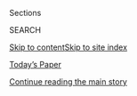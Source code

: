 <div id="app">

<div>

<div class="NYTAppHideMasthead css-1r6wvpq e1suatyy0">

<div class="section css-ui9rw0 e1suatyy2">

<div class="css-eph4ug er09x8g0">

<div class="css-6n7j50">

</div>

<span class="css-1dv1kvn">Sections</span>

<div class="css-10488qs">

<span class="css-1dv1kvn">SEARCH</span>

</div>

[Skip to content](#site-content)[Skip to site
index](#site-index)

</div>

<div class="css-10698na e1huz5gh0">

</div>

</div>

<div id="masthead-bar-one" class="section hasLinks css-15hmgas e1csuq9d3">

<div class="css-uqyvli e1csuq9d0">

</div>

<div class="css-1uqjmks e1csuq9d1">

</div>

<div class="css-9e9ivx">

[](https://myaccount.nytimes3xbfgragh.onion/auth/login?response_type=cookie&client_id=vi)

</div>

<div class="css-1bvtpon e1csuq9d2">

[Today’s Paper](https://www.nytimes3xbfgragh.onion/section/todayspaper)

</div>

</div>

</div>

</div>

<div data-aria-hidden="false">

<div id="site-content" data-role="main">

<div id="top-wrapper" class="css-15p45cc eaca97t0" type="top">

<div id="top-slug" class="css-19x0jxb eaca97t1" hidden="">

Advertisement

</div>

[Continue reading the main
story](#after-top)

<div class="ad top-wrapper" style="text-align:center;height:100%;display:block;min-height:90px">

<div id="top" class="place-ad" data-position="top" data-size-key="top">

</div>

</div>

<div id="after-top">

</div>

</div>

<div id="byline" class="section css-15h4p1b e9abtgs0">

<div class="css-1j21atc e1svk9qx1">

<div class="css-nfcc9b e1svk9qx3">

<div class="css-vl9dhg e1svk9qx5">

<div class="css-1nrhkj6 e1svk9qx6">

# Timothy Williams

</div>

## <span>Recent and archived work by Timothy Williams for The New York Times</span>

</div>

</div>

</div>

<div>

<div id="mid1-wrapper" class="css-1mn4oms eaca97t0" type="rank">

<div id="mid1-slug" class="css-1tag3rd eaca97t1">

Advertisement

</div>

[Continue reading the main
story](#after-mid1)

<div id="mid1" class="ad mid1-wrapper" style="text-align:center;height:100%;display:block">

</div>

<div id="after-mid1">

</div>

</div>

</div>

<div class="css-185go5a e1o5byef0">

<div class="css-15cbhtu">

  - [Latest](#stream-panel)
  - <span class="css-6n7j50">Search</span>
    <div class="control">
    <div class="label-container css-1dv1kvn">
    Search
    </div>
    <div class="css-wm4t3d">
    **<span id="clear-search-input" class="css-1dv1kvn">Clear this text
    input</span>
    </div>
    </div>
    <span class="css-1iovbfw"></span>

<div id="stream-panel" class="section css-8msx5b e1jz0cab1">

<div class="css-13mho3u">

1.  
    
    <div class="css-1cp3ece">
    
    <div class="css-1l4spti">
    
    [](/2020/08/21/us/lori-loughlin-mossimo-giannulli-sentencing.html)
    
    <div class="css-79elbk">
    
    ![](https://static01.graylady3jvrrxbe.onion/images/2020/08/21/us/21loughlin/21loughlin-thumbWide.jpg?quality=75&auto=webp&disable=upscale)
    
    </div>
    
    ## Lori Loughlin and Mossimo Giannulli Get Prison in College Admissions Case
    
    The scandal has forced change to admissions rules, yet some
    observers say the shifts weren’t sweeping enough.
    
    <div class="css-1nqbnmb ea5icrr0">
    
    By <span class="css-1n7hynb">Kate
    Taylor</span>
    
    </div>
    
    </div>
    
    <div class="css-1lc2l26 e1xfvim33">
    
    </div>
    
    </div>

2.  
    
    <div class="css-1cp3ece">
    
    <div class="css-1l4spti">
    
    [](/2020/06/30/us/san-quentin-prison-coronavirus.html)
    
    <div class="css-79elbk">
    
    ![](https://static01.graylady3jvrrxbe.onion/images/2020/06/29/us/00virus-sanquentin-01/00virus-sanquentin-01-thumbWide.jpg?quality=75&auto=webp&disable=upscale)
    
    </div>
    
    ## San Quentin Prison Was Free of the Virus. One Decision Fueled an Outbreak.
    
    The virus arrived in San Quentin after busloads of prisoners were
    transferred from another facility where infections were rising. What
    happened is a warning for the nation’s prisons, experts say.
    
    <div class="css-1nqbnmb ea5icrr0">
    
    By <span class="css-1n7hynb">Timothy Williams <span>and</span>
    Rebecca
    Griesbach</span>
    
    </div>
    
    </div>
    
    <div class="css-1lc2l26 e1xfvim33">
    
    </div>
    
    </div>

3.  
    
    <div class="css-1cp3ece">
    
    <div class="css-1l4spti">
    
    [](/2020/06/16/us/coronavirus-inmates-prisons-jails.html)
    
    <div class="css-79elbk">
    
    ![](https://static01.graylady3jvrrxbe.onion/images/2020/06/10/us/00virus-prisons01/00virus-prisons01-thumbWide.jpg?quality=75&auto=webp&disable=upscale)
    
    </div>
    
    ## Coronavirus Cases Rise Sharply in Prisons Even as They Plateau Nationwide
    
    Prison officials have been reluctant to do widespread virus testing
    even as infection rates are escalating.
    
    <div class="css-1nqbnmb ea5icrr0">
    
    By <span class="css-1n7hynb">Timothy Williams, Libby Seline
    <span>and</span> Rebecca
    Griesbach</span>
    
    </div>
    
    </div>
    
    <div class="css-1lc2l26 e1xfvim33">
    
    </div>
    
    </div>

4.  
    
    <div class="css-1cp3ece">
    
    <div class="css-1l4spti">
    
    [](/2020/04/20/us/coronavirus-us-hot-spots-reopening.html)
    
    <div class="css-79elbk">
    
    ![](https://static01.graylady3jvrrxbe.onion/images/2020/04/20/us/20VIRUS-USCASES-kemp/20VIRUS-USCASES-kemp-thumbWide.jpg?quality=75&auto=webp&disable=upscale)
    
    </div>
    
    ## Georgia, Tennessee and South Carolina Say Businesses Can Reopen Soon
    
    Even as some states move to restart their economies, coronavirus hot
    spots are emerging, including at a state prison in Ohio.
    
    <div class="css-1nqbnmb ea5icrr0">
    
    By <span class="css-1n7hynb">Rick Rojas <span>and</span> Michael
    Cooper</span>
    
    </div>
    
    </div>
    
    <div class="css-1lc2l26 e1xfvim33">
    
    </div>
    
    </div>

5.  
    
    <div class="css-1cp3ece">
    
    <div class="css-1l4spti">
    
    [](/2020/04/08/us/coronavirus-cook-county-jail-chicago.html)
    
    <div class="css-79elbk">
    
    ![](https://static01.graylady3jvrrxbe.onion/images/2020/04/08/us/08virus-chicagojail-copy/08virus-chicagojail-copy-thumbWide-v2.jpg?quality=75&auto=webp&disable=upscale)
    
    </div>
    
    ## Chicago’s Jail Is Top U.S. Hot Spot as Virus Spreads Behind Bars
    
    At least 1,324 confirmed coronavirus cases are tied to prisons and
    jails across the United States, according to data tracked by The
    Times, including at least 32 deaths.
    
    <div class="css-1nqbnmb ea5icrr0">
    
    By <span class="css-1n7hynb">Timothy Williams <span>and</span>
    Danielle
    Ivory</span>
    
    </div>
    
    </div>
    
    <div class="css-1lc2l26 e1xfvim33">
    
    </div>
    
    </div>

6.  
    
    <div class="css-1cp3ece">
    
    <div class="css-1l4spti">
    
    [](/2020/03/30/us/coronavirus-prisons-jails.html)
    
    <div class="css-79elbk">
    
    ![](https://static01.graylady3jvrrxbe.onion/images/2020/03/30/us/30virus-behindbars/merlin_171072603_4067a02a-1e9a-4d50-a01e-f6d3e310b5ba-thumbWide.jpg?quality=75&auto=webp&disable=upscale)
    
    </div>
    
    ## ‘Jails Are Petri Dishes’: Inmates Freed as the Virus Spreads Behind Bars
    
    Some jails are releasing people to stem outbreaks, but critics say
    it is not happening quickly enough to save lives and resources.
    
    <div class="css-1nqbnmb ea5icrr0">
    
    By <span class="css-1n7hynb">Timothy Williams, Benjamin Weiser
    <span>and</span> William K.
    Rashbaum</span>
    
    </div>
    
    </div>
    
    <div class="css-1lc2l26 e1xfvim33">
    
    </div>
    
    </div>

7.  
    
    <div class="css-1cp3ece">
    
    <div class="css-1l4spti">
    
    [](/2020/03/28/us/methamphetamine-kentucky-effects.html)
    
    <div class="css-79elbk">
    
    ![](https://static01.graylady3jvrrxbe.onion/images/2019/12/23/us/00meth-03/00meth-03-thumbWide.jpg?quality=75&auto=webp&disable=upscale)
    
    </div>
    
    ## In a Town Where Meth Is Eclipsing Opioids, Everyone Feels the Pain
    
    One Kentucky community has seen a wave of violence and homelessness
    as methamphetamine use returns.
    
    <div class="css-1nqbnmb ea5icrr0">
    
    By <span class="css-1n7hynb">Timothy
    Williams</span>
    
    </div>
    
    </div>
    
    <div class="css-1lc2l26 e1xfvim33">
    
    </div>
    
    </div>

8.  
    
    <div class="css-1cp3ece">
    
    <div class="css-1l4spti">
    
    [](/2020/02/23/us/oregon-court-case-verdicts.html)
    
    <div class="css-79elbk">
    
    ![](https://static01.graylady3jvrrxbe.onion/images/2020/02/21/us/00SPLITVERDICTS-pendleton-promo/00SPLITVERDICTS-pendleton-promo-thumbWide-v2.jpg?quality=75&auto=webp&disable=upscale)
    
    </div>
    
    ## In One State, a Holdout Juror Can’t Block a Conviction. That May Not Last.
    
    Oregon is the last state in the nation where a jury can convict a
    defendant without a unanimous vote. The Supreme Court is weighing
    whether that is constitutional.
    
    <div class="css-1nqbnmb ea5icrr0">
    
    By <span class="css-1n7hynb">Timothy
    Williams</span>
    
    </div>
    
    </div>
    
    <div class="css-1lc2l26 e1xfvim33">
    
    </div>
    
    </div>

9.  
    
    <div class="css-1cp3ece">
    
    <div class="css-1l4spti">
    
    [](/2020/02/17/us/Virginia-assault-weapons-legislature.html)
    
    <div class="css-79elbk">
    
    ![](https://static01.graylady3jvrrxbe.onion/images/2020/02/17/us/17virginia-guns01/17virginia-guns01-thumbWide.jpg?quality=75&auto=webp&disable=upscale)
    
    </div>
    
    ## Virginia Legislature Turns Down Ban on Military-Style Weapons
    
    A Virginia State Senate committee rejected a proposal to ban
    assault-style rifles, showing the limits of Democratic efforts to
    impose restrictive gun-control laws.
    
    <div class="css-1nqbnmb ea5icrr0">
    
    By <span class="css-1n7hynb">Timothy
    Williams</span>
    
    </div>
    
    </div>
    
    <div class="css-1lc2l26 e1xfvim33">
    
    </div>
    
    </div>

10. 
    
    <div class="css-1cp3ece">
    
    <div class="css-1l4spti">
    
    [](/2020/02/13/us/parole-virginia.html)
    
    <div class="css-79elbk">
    
    ![](https://static01.graylady3jvrrxbe.onion/images/2020/02/08/us/00PAROLE-prison/00PAROLE-prison-thumbWide-v2.jpg?quality=75&auto=webp&disable=upscale)
    
    </div>
    
    ## ‘It Didn’t Work:’ States That Ended Parole for Violent Crimes Are Thinking Again
    
    Virginia, newly dominated by Democrats, may broaden parole for the
    first time in a generation. Others states are watching.
    
    <div class="css-1nqbnmb ea5icrr0">
    
    By <span class="css-1n7hynb">Timothy Williams</span>
    
    </div>
    
    </div>
    
    <div class="css-1lc2l26 e1xfvim33">
    
    </div>
    
    </div>

<div class="css-13mho3u">

<div class="css-1t62hi8">

<div class="css-1stvaey">

Show
More

<div>

<div style="border:0;clip:rect(0 0 0 0);height:1px;margin:-1px;overflow:hidden;white-space:nowrap;padding:0;width:1px;position:absolute" data-role="log" data-aria-live="assertive">

</div>

<div style="border:0;clip:rect(0 0 0 0);height:1px;margin:-1px;overflow:hidden;white-space:nowrap;padding:0;width:1px;position:absolute" data-role="log" data-aria-live="assertive">

</div>

<div style="border:0;clip:rect(0 0 0 0);height:1px;margin:-1px;overflow:hidden;white-space:nowrap;padding:0;width:1px;position:absolute" data-role="log" data-aria-live="polite">

</div>

<div style="border:0;clip:rect(0 0 0 0);height:1px;margin:-1px;overflow:hidden;white-space:nowrap;padding:0;width:1px;position:absolute" data-role="log" data-aria-live="polite">

</div>

</div>

</div>

</div>

</div>

</div>

<div class="css-g6hk37 supplemental">

<div id="mid2-wrapper" class="css-10wkyv7 eaca97t0" type="lede">

<div id="mid2-slug" class="css-1tag3rd eaca97t1">

Advertisement

</div>

[Continue reading the main
story](#after-mid2)

<div id="mid2" class="ad mid2-wrapper" style="text-align:center;height:100%;display:block;min-height:250px">

</div>

<div id="after-mid2">

</div>

</div>

</div>

</div>

</div>

</div>

</div>

</div>

## Site Index

<div>

</div>

## Site Information Navigation

  - [© <span>2020</span> <span>The New York Times
    Company</span>](https://help.nytimes3xbfgragh.onion/hc/en-us/articles/115014792127-Copyright-notice)

<!-- end list -->

  - [NYTCo](https://www.nytco.com/)
  - [Contact
    Us](https://help.nytimes3xbfgragh.onion/hc/en-us/articles/115015385887-Contact-Us)
  - [Work with us](https://www.nytco.com/careers/)
  - [Advertise](https://nytmediakit.com/)
  - [T Brand Studio](http://www.tbrandstudio.com/)
  - [Your Ad
    Choices](https://www.nytimes3xbfgragh.onion/privacy/cookie-policy#how-do-i-manage-trackers)
  - [Privacy](https://www.nytimes3xbfgragh.onion/privacy)
  - [Terms of
    Service](https://help.nytimes3xbfgragh.onion/hc/en-us/articles/115014893428-Terms-of-service)
  - [Terms of
    Sale](https://help.nytimes3xbfgragh.onion/hc/en-us/articles/115014893968-Terms-of-sale)
  - [Site
    Map](https://spiderbites.nytimes3xbfgragh.onion)
  - [Help](https://help.nytimes3xbfgragh.onion/hc/en-us)
  - [Subscriptions](https://www.nytimes3xbfgragh.onion/subscription?campaignId=37WXW)

</div>

</div>

